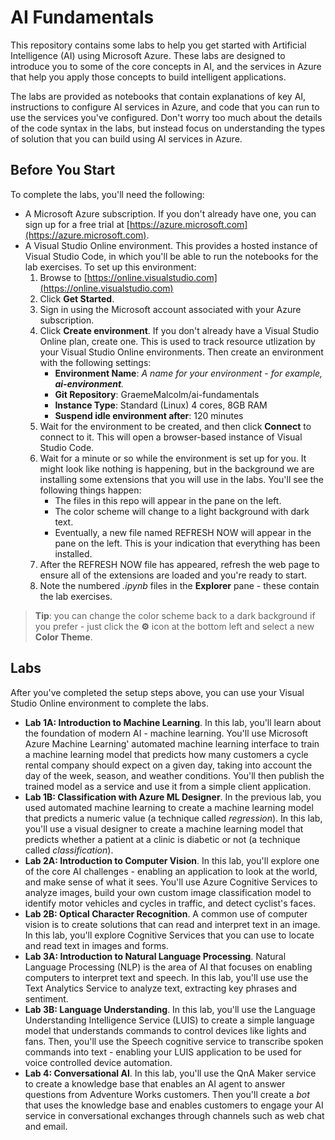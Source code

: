 # AI Fundamentals

This repository contains some labs to help you get started with Artificial Intelligence (AI) using Microsoft Azure. These labs are designed to introduce you to some of the core concepts in AI, and the services in Azure that help you apply those concepts to build intelligent applications.

The labs are provided as notebooks that contain explanations of key AI, instructions to configure AI services in Azure, and code that you can run to use the services you've configured. Don't worry too much about the details of the code syntax in the labs, but instead focus on understanding the types of solution that you can build using AI services in Azure.

## Before You Start

To complete the labs, you'll need the following:

- A Microsoft Azure subscription. If you don't already have one, you can sign up for a free trial at [https://azure.microsoft.com](https://azure.microsoft.com).
- A Visual Studio Online environment. This provides a hosted instance of Visual Studio Code, in which you'll be able to run the notebooks for the lab exercises. To set up this environment:
    1. Browse to [https://online.visualstudio.com](https://online.visualstudio.com)
    2. Click **Get Started**.
    3. Sign in using the Microsoft account associated with your Azure subscription.
    4. Click **Create environment**. If you don't already have a Visual Studio Online plan, create one. This is used to track resource utlization by your Visual Studio Online environments. Then create an environment with the following settings:
        - **Environment Name**: *A name for your environment - for example, **ai-environment**.*
        - **Git Repository**: GraemeMalcolm/ai-fundamentals
        - **Instance Type**: Standard (Linux) 4 cores, 8GB RAM
        - **Suspend idle environment after**: 120 minutes
    5. Wait for the environment to be created, and then click **Connect** to connect to it. This will open a browser-based instance of Visual Studio Code.
    6. Wait for a minute or so while the environment is set up for you. It might look like nothing is happening, but in the background we are installing some extensions that you will use in the labs. You'll see the following things happen:
        - The files in this repo will appear in the pane on the left.
        - The color scheme will change to a light background with dark text.
        - Eventually, a new file named REFRESH NOW will appear in the pane on the left. This is your indication that everything has been installed.
    7. After the REFRESH NOW file has appeared, refresh the web page to ensure all of the extensions are loaded and you're ready to start.
    8. Note the numbered *.ipynb* files in the **Explorer** pane - these contain the lab exercises.

> **Tip**: you can change the color scheme back to a dark background if you prefer - just click the **&#9881;** icon at the bottom left and select a new **Color Theme**.

## Labs

After you've completed the setup steps above, you can use your Visual Studio Online environment to complete the labs.

- **Lab 1A: Introduction to Machine Learning**. In this lab, you'll learn about the foundation of modern AI - machine learning. You'll use Microsoft Azure Machine Learning' automated machine learning interface to train a machine learning model that predicts how many customers a cycle rental company should expect on a given day, taking into account the day of the week, season, and weather conditions. You'll then publish the trained model as a service and use it from a simple client application.
- **Lab 1B: Classification with Azure ML Designer**. In the previous lab, you used automated machine learning to create a machine learning model that predicts a numeric value (a technique called *regression*). In this lab, you'll use a visual designer to create a machine learning model that predicts whether a patient at a clinic is diabetic or not (a technique called *classification*).
- **Lab 2A: Introduction to Computer Vision**. In this lab, you'll explore one of the core AI challenges - enabling an application to look at the world, and make sense of what it sees. You'll use Azure Cognitive Services to analyze images, build your own custom image classification model to identify motor vehicles and cycles in traffic, and detect cyclist's faces.
- **Lab 2B: Optical Character Recognition**. A common use of computer vision is to create solutions that can read and interpret text in an image. In this lab, you'll explore Cognitive Services that you can use to locate and read text in images and forms.
- **Lab 3A: Introduction to Natural Language Processing**. Natural Language Processing (NLP) is the area of AI that focuses on enabling computers to interpret text and speech. In this lab, you'll use use the Text Analytics Service to analyze text, extracting key phrases and sentiment.
- **Lab 3B: Language Understanding**. In this lab, you'll use the Language Understanding Intelligence Service (LUIS) to create a simple language model that understands commands to control devices like lights and fans. Then, you'll use the Speech cognitive service to transcribe spoken commands into text - enabling your LUIS application to be used for voice controlled device automation.
- **Lab 4: Conversational AI**. In this lab, you'll use the QnA Maker service to create a knowledge base that enables an AI agent to answer questions from Adventure Works customers. Then you'll create a *bot* that uses the knowledge base and enables customers to engage your AI service in conversational exchanges through channels such as web chat and email.
